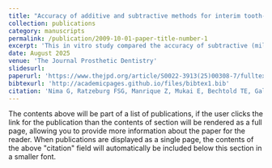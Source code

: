 ```yaml
---
title: "Accuracy of additive and subtractive methods for interim tooth-supported restorations: An in vitro comparison of occlusal, axial, and intaglio surfaces"
collection: publications
category: manuscripts
permalink: /publication/2009-10-01-paper-title-number-1
excerpt: 'This in vitro study compared the accuracy of subtractive (milled PMMA) and additive (SLA, DLP) methods for interim tooth-supported restorations. Results showed comparable accuracy at the intaglio surface, but milled PMMA exhibited superior occlusal precision, reinforcing its role as the current standard.'
date: August 2025
venue: 'The Journal Prosthetic Dentistry'
slidesurl:
paperurl: 'https://www.thejpd.org/article/S0022-3913(25)00308-7/fulltext'
bibtexurl: 'http://academicpages.github.io/files/bibtex1.bib'
citation: 'Nima G, Ratzeburg FSG, Manrique Z, Mukai E, Bechtold TE, Gallardo YNR. Accuracy of additive and subtractive methods for interim tooth-supported restorations: An in vitro comparison of occlusal, axial, and intaglio surfaces. J Prosthet Dent. 2025 Aug;134(2):408.e1-408.e8. doi: 10.1016/j.prosdent.2025.04.006. Epub 2025 Apr 24. PMID: 40274499.'
---
```

The contents above will be part of a list of publications, if the user clicks the link for the publication than the contents of section will be rendered as a full page, allowing you to provide more information about the paper for the reader. When publications are displayed as a single page, the contents of the above "citation" field will automatically be included below this section in a smaller font.
